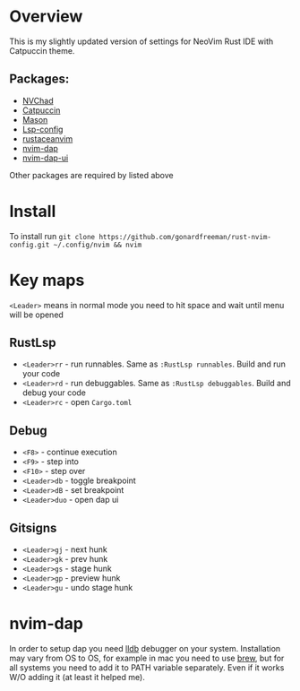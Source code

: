 # Overview

This is my slightly updated version of settings for NeoVim Rust IDE with Catpuccin theme.
## Packages:
- [NVChad](https://nvchad.com)
- [Catpuccin](https://github.com/catppuccin/nvim)
- [Mason](https://github.com/williamboman/mason.nvim)
- [Lsp-config](https://github.com/neovim/nvim-lspconfig)
- [rustaceanvim](https://github.com/mrcjkb/rustaceanvim)
- [nvim-dap](https://github.com/mfussenegger/nvim-dap)
- [nvim-dap-ui](https://github.com/rcarriga/nvim-dap-ui)

Other packages are required by listed above

# Install

To install run `git clone https://github.com/gonardfreeman/rust-nvim-config.git ~/.config/nvim && nvim`

# Key maps

`<Leader>` means in normal mode you need to hit space and wait until menu will be opened

## RustLsp

- `<Leader>rr` - run runnables. Same as `:RustLsp runnables`. Build and run your code
- `<Leader>rd` - run debuggables. Same as `:RustLsp debuggables`. Build and debug your code
- `<Leader>rc` - open `Cargo.toml`

## Debug

- `<F8>` - continue execution
- `<F9>` - step into
- `<F10>` - step over
- `<Leader>db` - toggle breakpoint
- `<Leader>dB` - set breakpoint
- `<Leader>duo` - open dap ui

## Gitsigns

- `<Leader>gj` - next hunk
- `<Leader>gk` - prev hunk
- `<Leader>gs` - stage hunk
- `<Leader>gp` - preview hunk
- `<Leader>gu` - undo stage hunk

# nvim-dap

In order to setup dap you need [lldb](https://lldb.llvm.org) debugger on your system. 
Installation may vary from OS to OS, for example in mac 
you need to use [brew](https://formulae.brew.sh/formula/llvm),
but for all systems you need to add it to PATH variable separately. Even if it works W/O adding it (at least it helped me). 
